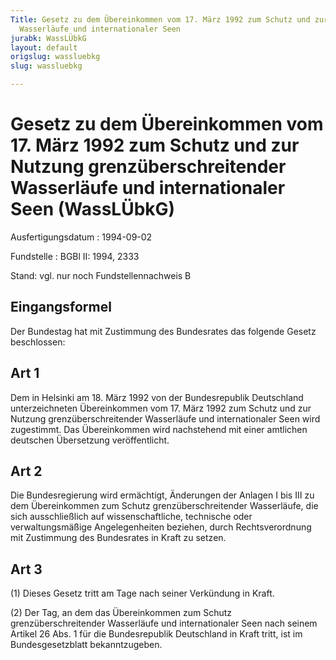 ```yaml
---
Title: Gesetz zu dem Übereinkommen vom 17. März 1992 zum Schutz und zur Nutzung grenzüberschreitender
  Wasserläufe und internationaler Seen
jurabk: WassLÜbkG
layout: default
origslug: wassluebkg
slug: wassluebkg

---
```


# Gesetz zu dem Übereinkommen vom 17. März 1992 zum Schutz und zur Nutzung grenzüberschreitender Wasserläufe und internationaler Seen (WassLÜbkG)

Ausfertigungsdatum
:   1994-09-02

Fundstelle
:   BGBl II: 1994, 2333

Stand: vgl. nur noch Fundstellennachweis B


## Eingangsformel

Der Bundestag hat mit Zustimmung des Bundesrates das folgende Gesetz
beschlossen:


## Art 1

Dem in Helsinki am 18. März 1992 von der Bundesrepublik Deutschland
unterzeichneten Übereinkommen vom 17. März 1992 zum Schutz und zur
Nutzung grenzüberschreitender Wasserläufe und internationaler Seen
wird zugestimmt. Das Übereinkommen wird nachstehend mit einer
amtlichen deutschen Übersetzung veröffentlicht.


## Art 2

Die Bundesregierung wird ermächtigt, Änderungen der Anlagen I bis III
zu dem Übereinkommen zum Schutz grenzüberschreitender Wasserläufe, die
sich ausschließlich auf wissenschaftliche, technische oder
verwaltungsmäßige Angelegenheiten beziehen, durch Rechtsverordnung mit
Zustimmung des Bundesrates in Kraft zu setzen.


## Art 3

(1) Dieses Gesetz tritt am Tage nach seiner Verkündung in Kraft.

(2) Der Tag, an dem das Übereinkommen zum Schutz grenzüberschreitender
Wasserläufe und internationaler Seen nach seinem Artikel 26 Abs. 1 für
die Bundesrepublik Deutschland in Kraft tritt, ist im
Bundesgesetzblatt bekanntzugeben.


